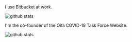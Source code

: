 I use Bitbucket at work.

![github stats](https://github-readme-stats.vercel.app/api?username=nojiri1098)

I'm the co-founder of the Oita COVID-19 Task Force Website.

![github stats](https://github-readme-stats.vercel.app/api/pin/?username=covid19-oita&repo=covid19)
